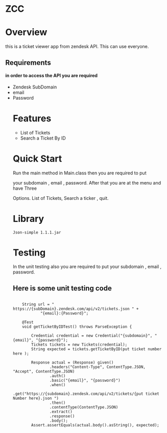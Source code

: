 # ZCC
# Overview
this is a ticket viewer app from zendesk API. This can use everyone.
## Requirements
<h4> in order to access the API you are required</h4>
<ul><li>Zendesk SubDomain <br></li>
<li>email <br></li>
<li>Password  <br></li>

<h1> Features </h1>
<ul>
<li>
List of Tickets </lI>
<li>Search a Ticket By ID</li>

</ul>
<h1> Quick Start </h1>
<p>Run the main method in Main.class then you are required to put</p>
<p>your subdomain , email , password. After that you are at the menu and have Three</p>
<p>Options. List of Tickets, Search a ticker , quit.</p>
 

# Library
````
Json-simple 1.1.1.jar
````

# Testing 

In the unit testing also you are required to put your subdomain , email , password.
## Here is some unit testing code 
````

    String url = " https://{subDomain}.zendesk.com/api/v2/tickets.json " +
            "{email}:{Password}";

    @Test
    void getTicketByIDTest() throws ParseException {

        Credential credential = new Credential("{subdomain}", "{email}", "{password}");
        Tickets tickets = new Tickets(credential);
        String expected = tickets.getTicketByID(put ticket number here );

        Response actual = (Response) given()
                .headers("Content-Type", ContentType.JSON, "Accept", ContentType.JSON)
                .auth()
                .basic("{email}", "{password}")
                .when()
                .get("https://{subdomain}.zendesk.com/api/v2/tickets/{put ticket Number here}.json ")
                .then()
                .contentType(ContentType.JSON)
                .extract()
                .response()
                .body();
        Assert.assertEquals(actual.body().asString(), expected);

      

